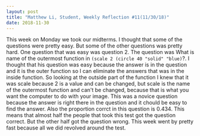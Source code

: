 ```yaml
---
layout: post
title: "Matthew Li, Student, Weekly Reflection #11(11/30/18)"
date: 2018-11-30
---
```

This week on Monday we took our midterms. I thought that some of the questions were pretty easy. But some of the other questions was pretty hard. One question that was easy was question 2. The question was What is name of the outermost function in ```(scale 2 (circle 40 "solid" "blue)```?. I thought that his question was easy because the answer is in the question and it is the outer function so I can eliminate the answers that was in the inside function. So looking at the outside part of the function I knew that it was scale because 2 is a value and can be changed, but scale is the name of the outermost function and can't be changed, because that is what you want the computer to do with your image. This was a novice question because the answer is right there in the question and it chould be easy to find the answer. Also the proportion corrct in this question is 0.434. This means that almost half the people that took this test got the question correct. But the other half got the question wrong. This week went by pretty fast because all we did revolved around the test.
